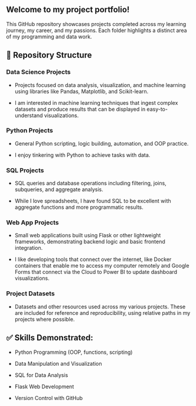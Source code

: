 ## Welcome to my project portfolio! 
This GitHub repository showcases projects completed across my learning journey, my career, and my passions. Each folder highlights a distinct area of my programming and data work.

## 📁 Repository Structure

### Data Science Projects

- Projects focused on data analysis, visualization, and machine learning using libraries like Pandas, Matplotlib, and Scikit-learn.

- I am interested in machine learning techniques that ingest complex datasets and produce results that can be displayed in easy-to-understand visualizations. 

### Python Projects

- General Python scripting, logic building, automation, and OOP practice.

- I enjoy tinkering with Python to achieve tasks with data. 

### SQL Projects

- SQL queries and database operations including filtering, joins, subqueries, and aggregate analysis.

- While I love spreadsheets, I have found SQL to be excellent with aggregate functions and more programmatic results.

### Web App Projects

- Small web applications built using Flask or other lightweight frameworks, demonstrating backend logic and basic frontend integration.

- I like developing tools that connect over the internet, like Docker containers that enable me to access my computer remotely and Google Forms that connect via the Cloud to Power BI to update dashboard visualizations.

### Project Datasets

- Datasets and other resources used across my various projects. These are included for reference and reproducibility, using relative paths in my projects where possible.

## ✅ Skills Demonstrated:

- Python Programming (OOP, functions, scripting)

- Data Manipulation and Visualization

- SQL for Data Analysis

- Flask Web Development

- Version Control with GitHub

